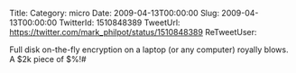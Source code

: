 Title: 
Category: micro
Date: 2009-04-13T00:00:00
Slug: 2009-04-13T00:00:00
TwitterId: 1510848389
TweetUrl: https://twitter.com/mark_philpot/status/1510848389
ReTweetUser: 

Full disk on-the-fly encryption on a laptop (or any computer) royally blows.  A $2k piece of $%!#